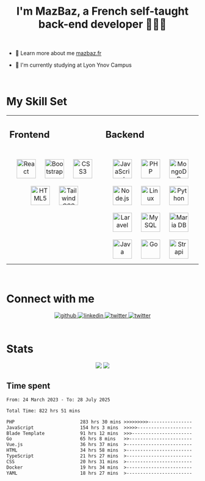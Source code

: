 # <div align="center">I'm MazBaz, a French self-taught back-end developer 🐓🇫🇷</div>  
  
<br/>

- 🫣 Learn more about me [mazbaz.fr](https://mazbaz.fr)  
  

- 🌱 I'm currently studying at Lyon Ynov Campus

<br/>

# My Skill Set  
<table>
<tr>
<td valign="top" width="50%">

## Frontend  
<br/>

  <div align="center">  
  <a href="https://reactjs.org/" target="_blank"><img style="margin: 10px" src="https://profilinator.rishav.dev/skills-assets/react-original-wordmark.svg" alt="React" height="50" /></a>  
  <a href="https://getbootstrap.com/docs/3.4/javascript/" target="_blank"><img style="margin: 10px" src="https://profilinator.rishav.dev/skills-assets/bootstrap-plain.svg" alt="Bootstrap" height="50" /></a>  
  <a href="https://www.w3schools.com/css/" target="_blank"><img style="margin: 10px" src="https://profilinator.rishav.dev/skills-assets/css3-original-wordmark.svg" alt="CSS3" height="50" /></a>  
  <a href="https://en.wikipedia.org/wiki/HTML5" target="_blank"><img style="margin: 10px" src="https://profilinator.rishav.dev/skills-assets/html5-original-wordmark.svg" alt="HTML5" height="50" /></a>  
  <a href="https://www.tailwindcss.com/" target="_blank"><img style="margin: 10px" src="https://profilinator.rishav.dev/skills-assets/tailwindcss.svg" alt="Tailwind CSS" height="50" /></a>  
  </div>

</td>

<td valign="top" width="50%">

## Backend  
<br/>

<div align="center">  
<a href="https://www.javascript.com/" target="_blank"><img style="margin: 10px" src="https://profilinator.rishav.dev/skills-assets/javascript-original.svg" alt="JavaScript" height="50" /></a>  
<a href="https://www.php.net/" target="_blank"><img style="margin: 10px" src="https://profilinator.rishav.dev/skills-assets/php-original.svg" alt="PHP" height="50" /></a>  
<a href="https://www.mongodb.com/" target="_blank"><img style="margin: 10px" src="https://profilinator.rishav.dev/skills-assets/mongodb-original-wordmark.svg" alt="MongoDB" height="50" /></a>  
<a href="https://nodejs.org/" target="_blank"><img style="margin: 10px" src="https://profilinator.rishav.dev/skills-assets/nodejs-original-wordmark.svg" alt="Node.js" height="50" /></a>  
<a href="https://www.linux.org/" target="_blank"><img style="margin: 10px" src="https://profilinator.rishav.dev/skills-assets/linux-original.svg" alt="Linux" height="50" /></a>  
<a href="https://www.python.org/" target="_blank"><img style="margin: 10px" src="https://profilinator.rishav.dev/skills-assets/python-original.svg" alt="Python" height="50" /></a>  
<a href="https://laravel.com/" target="_blank"><img style="margin: 10px" src="https://profilinator.rishav.dev/skills-assets/laravel-plain-wordmark.svg" alt="Laravel" height="50" /></a>  
<a href="https://www.mysql.com/" target="_blank"><img style="margin: 10px" src="https://profilinator.rishav.dev/skills-assets/mysql-original-wordmark.svg" alt="MySQL" height="50" /></a>  
<a href="https://mariadb.org/" target="_blank"><img style="margin: 10px" src="https://profilinator.rishav.dev/skills-assets/mariadb.png" alt="Maria DB" height="50" /></a>  
<a href="https://www.java.com/" target="_blank"><img style="margin: 10px" src="https://profilinator.rishav.dev/skills-assets/java-original-wordmark.svg" alt="Java" height="50" /></a>  
<a href="https://go.dev/" target="_blank"><img style="margin: 10px" src="https://profilinator.rishav.dev/skills-assets/go-original.svg" alt="Go" height="50" /></a>  
<a href="https://www.strapi.io/" target="_blank"><img style="margin: 10px" src="https://profilinator.rishav.dev/skills-assets/strapi.svg" alt="Strapi" height="50" /><a>  
</div>
</td>

</tr>
</table>  

<br/>  

# Connect with me  
<div align="center">
<a href="https://github.com/MazBazDev" target="_blank">
<img src=https://img.shields.io/badge/github-%2324292e.svg?&style=for-the-badge&logo=github&logoColor=white alt=github style="margin-bottom: 5px;" />
</a>
<a href="https://linkedin.com/in/mazigh-yakouben" target="_blank">
<img src=https://img.shields.io/badge/linkedin-%231E77B5.svg?&style=for-the-badge&logo=linkedin&logoColor=white alt=linkedin style="margin-bottom: 5px;" />
</a>
<a href="https://twitter.com/MazBazDev" target="_blank">
<img src=https://img.shields.io/badge/twitter-%2300acee.svg?&style=for-the-badge&logo=twitter&logoColor=white alt=twitter style="margin-bottom: 5px;" />
</a>  
<a href="https://discord.com/invite/upPHs3WsUt" target="_blank">
<img src=https://img.shields.io/discord/768248621551714345.svg?&style=for-the-badge&logo=discord&logoColor=white alt=twitter style="margin-bottom: 5px;" />
</a>  
</div>  
  

<br/>  


# Stats

<div align="center">
    <picture>
      <source
        srcset="https://github-readme-stats.vercel.app/api?username=MazBazDev&show_icons=true&count_private=true&theme=dark"
        media="(prefers-color-scheme: dark)"
      />
      <source
        srcset="https://github-readme-stats.vercel.app/api?username=MazBazDev&show_icons=true&count_private=true"
        media="(prefers-color-scheme: light), (prefers-color-scheme: no-preference)"
      />
      <img src="https://github-readme-stats.vercel.app/api?username=MazBazDev&show_icons=true&count_private=true" />
    </picture>

   <picture>
      <source
        srcset="https://github-readme-stats.vercel.app/api/top-langs?username=MazBazDev&layout=compact&langs_count=8&theme=dark"
        media="(prefers-color-scheme: dark)"
      />
      <source
        srcset="https://github-readme-stats.vercel.app/api/top-langs?username=MazBazDev&layout=compact&langs_count=8"
        media="(prefers-color-scheme: light), (prefers-color-scheme: no-preference)"
      />
      <img src="https://github-readme-stats.vercel.app/api/top-langs?username=MazBazDev&layout=compact&langs_count=8" />
    </picture>
</div>

## Time spent

<!--START_SECTION:waka-->

```txt
From: 24 March 2023 - To: 28 July 2025

Total Time: 822 hrs 51 mins

PHP                        283 hrs 30 mins >>>>>>>>>----------------   34.46 %
JavaScript                 154 hrs 3 mins  >>>>>--------------------   18.72 %
Blade Template             91 hrs 12 mins  >>>----------------------   11.08 %
Go                         65 hrs 8 mins   >>-----------------------   07.92 %
Vue.js                     36 hrs 37 mins  >------------------------   04.45 %
HTML                       34 hrs 58 mins  >------------------------   04.25 %
TypeScript                 21 hrs 27 mins  >------------------------   02.61 %
CSS                        20 hrs 31 mins  >------------------------   02.49 %
Docker                     19 hrs 34 mins  >------------------------   02.38 %
YAML                       18 hrs 27 mins  >------------------------   02.24 %
```

<!--END_SECTION:waka-->


 
